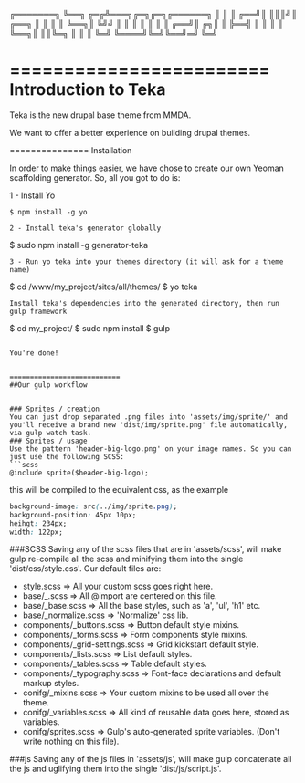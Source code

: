 ╔═══════╗
╚══╗ ╔═╔╩═══╗╔═╗╔═╗╔══════╗
   ║ ║ ║ ╔══╝║ ║║║╝║ ╔══╗ ║
   ║ ║ ║ ╚══╗║ ╚╝╝ ║ ║  ║ ║
   ║ ║ ║ ╔══╝║ ╔╗║ ║ ╠══╣ ║
   ║ ║ ║ ╚══╗║ ║║╚═╗ ║  ║ ║
   ╚═╝ ╚════╝╚═╝╚══╝═╝  ╚═╝


========================
Introduction to Teka
========================

Teka is the new drupal base theme from MMDA.

We want to offer a better experience on building drupal themes.


===============
Installation


In order to make things easier, we have chose to create our own Yeoman scaffolding generator.
So, all you got to do is:

1 - Install Yo

```
$ npm install -g yo

2 - Install teka's generator globally

```
$ sudo npm install -g generator-teka

```
3 - Run yo teka into your themes directory (it will ask for a theme name)
```
$ cd /www/my_project/sites/all/themes/
$ yo teka

```
Install teka's dependencies into the generated directory, then run gulp framework
```
$ cd my_project/
$ sudo npm install
$ gulp

```

You're done!


===========================
##Our gulp workflow


### Sprites / creation
You can just drop separated .png files into 'assets/img/sprite/' and you'll receive a brand new 'dist/img/sprite.png' file automatically, via gulp watch task.
### Sprites / usage
Use the pattern 'header-big-logo.png' on your image names. So you can just use the following SCSS:
```scss
@include sprite($header-big-logo);
```
this will be compiled to the equivalent css, as the example
```css
background-image: src(../img/sprite.png);
background-position: 45px 10px;
heihgt: 234px;
width: 122px;
```
###SCSS
Saving any of the scss files that are in 'assets/scss', will make gulp re-compile all the scss and minifying them into the single 'dist/css/style.css'.
Our default files are:

* style.scss => All your custom scss goes right here.
* base/_.scss          => All @import are centered on this file.
* base/_base.scss      => All the base styles, such as 'a', 'ul', 'h1' etc.
* base/_normalize.scss => 'Normalize' css lib.
* components/_buttons.scss       => Button default style mixins.
* components/_forms.scss         => Form components style mixins.
* components/_grid-settings.scss => Grid kickstart default style.
* components/_lists.scss         => List default styles.
* components/_tables.scss        => Table default styles.
* components/_typography.scss    => Font-face declarations and default markup styles.
* conifg/_mixins.scss    => Your custom mixins to be used all over the theme.
* conifg/_variables.scss => All kind of reusable data goes here, stored as variables.
* conifg/sprites.scss    => Gulp's auto-generated sprite variables. (Don't write nothing on this file).

###js
Saving any of the js files in 'assets/js', will make gulp concatenate all the js and uglifying them into the single 'dist/js/script.js'.
